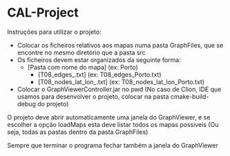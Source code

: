 # CAL-Project

Instruções para utilizar o projeto:
- Colocar os ficheiros relativos aos mapas numa pasta GraphFiles, que se encontre no mesmo diretório que a pasta src
- Os ficheiros devem estar organizados da seguinte forma:
  - [Pasta com nome do mapa] (ex: Porto)
    - [T08_edges_<nome do mapa>.txt] (ex: T08_edges_Porto.txt)
    - [T08_nodes_lat_lon_<nome do mapa>.txt] (ex: T08_nodes_lat_lon_Porto.txt)
- Colocar o GraphViewerController.jar no pwd (No caso de Clion, IDE que usamos para desenvolver o projeto, colocar na pasta cmake-build-debug do projeto)

O projeto deve abrir automaticamente uma janela do GraphViewer, e se escolher a opção loadMaps esta deve listar todos os mapas possiveis
(Ou seja, todas as pastas dentro da pasta GraphFiles)

Sempre que terminar o programa fechar também a janela do GraphViewer
